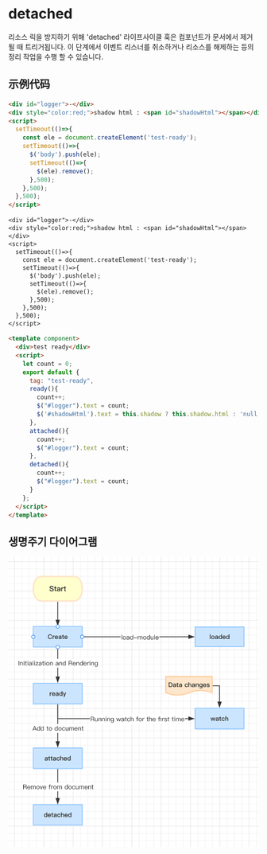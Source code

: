 # detached

리소스 릭을 방지하기 위해 'detached' 라이프사이클 훅은 컴포넌트가 문서에서 제거 될 때 트리거됩니다. 이 단계에서 이벤트 리스너를 취소하거나 리소스를 해제하는 등의 정리 작업을 수행 할 수 있습니다.

## 示例代码

```html
<div id="logger">-</div>
<div style="color:red;">shadow html : <span id="shadowHtml"></span></div>
<script>
  setTimeout(()=>{
    const ele = document.createElement('test-ready');
    setTimeout(()=>{
      $('body').push(ele);
      setTimeout(()=>{
        $(ele).remove();
      },500);
    },500);
  },500);
</script>
```

<comp-viewer comp-name="test-ready">

```
<div id="logger">-</div>
<div style="color:red;">shadow html : <span id="shadowHtml"></span></div>
<script>
  setTimeout(()=>{
    const ele = document.createElement('test-ready');
    setTimeout(()=>{
      $('body').push(ele);
      setTimeout(()=>{
        $(ele).remove();
      },500);
    },500);
  },500);
</script>
```

```html
<template component>
  <div>test ready</div>
  <script>
    let count = 0;
    export default {
      tag: "test-ready",
      ready(){
        count++;
        $("#logger").text = count;
        $('#shadowHtml').text = this.shadow ? this.shadow.html : 'null';
      },
      attached(){
        count++;
        $("#logger").text = count;
      },
      detached(){
        count++;
        $("#logger").text = count;
      }
    };
  </script>
</template>
```

</comp-viewer>

## 생명주기 다이어그램

<img src="../../../publics/life-cycle.png" width="512" />
